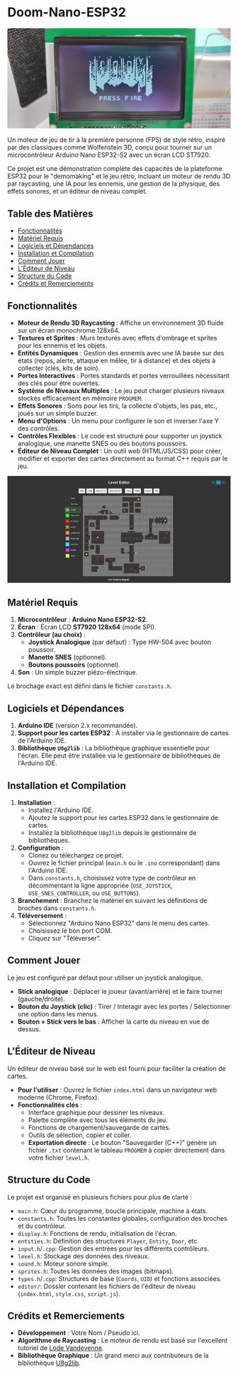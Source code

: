# Doom-Nano-ESP32

![Doom nano ESP32](https://github.com/ZelTroN-2k3/Doom-Nano-ESP32/blob/main/images/Doom-nano-ESP32.jpg)

Un moteur de jeu de tir à la première personne (FPS) de style rétro, inspiré par des classiques comme Wolfenstein 3D,
conçu pour tourner sur un microcontrôleur Arduino Nano ESP32-S2 avec un écran LCD ST7920.

Ce projet est une démonstration complète des capacités de la plateforme ESP32 pour le "demomaking" et le jeu rétro, 
incluant un moteur de rendu 3D par raycasting, une IA pour les ennemis, une gestion de la physique, des effets sonores, et un éditeur de niveau complet.

## Table des Matières

  - [Fonctionnalités](https://www.google.com/search?q=%23fonctionnalit%C3%A9s)
  - [Matériel Requis](https://www.google.com/search?q=%23mat%C3%A9riel-requis)
  - [Logiciels et Dépendances](https://www.google.com/search?q=%23logiciels-et-d%C3%A9pendances)
  - [Installation et Compilation](https://www.google.com/search?q=%23installation-et-compilation)
  - [Comment Jouer](https://www.google.com/search?q=%23comment-jouer)
  - [L'Éditeur de Niveau](https://www.google.com/search?q=%23l%C3%A9diteur-de-niveau)
  - [Structure du Code](https://www.google.com/search?q=%23structure-du-code)
  - [Crédits et Remerciements](https://www.google.com/search?q=%23cr%C3%A9dits-et-remerciements)

## Fonctionnalités

  * **Moteur de Rendu 3D Raycasting** : Affiche un environnement 3D fluide sur un écran monochrome 128x64.
  * **Textures et Sprites** : Murs texturés avec effets d'ombrage et sprites pour les ennemis et les objets.
  * **Entités Dynamiques** : Gestion des ennemis avec une IA basée sur des états (repos, alerte, attaque en mêlée, tir à distance) et des objets à collecter (clés, kits de soin).
  * **Portes Interactives** : Portes standards et portes verrouillées nécessitant des clés pour être ouvertes.
  * **Système de Niveaux Multiples** : Le jeu peut charger plusieurs niveaux stockés efficacement en mémoire `PROGMEM`.
  * **Effets Sonores** : Sons pour les tirs, la collecte d'objets, les pas, etc., joués sur un simple buzzer.
  * **Menu d'Options** : Un menu pour configurer le son et inverser l'axe Y des contrôles.
  * **Contrôles Flexibles** : Le code est structuré pour supporter un joystick analogique, une manette SNES ou des boutons poussoirs.
  * **Éditeur de Niveau Complet** : Un outil web (HTML/JS/CSS) pour créer, modifier et exporter des cartes directement au format C++ requis par le jeu.

![Doom nano ESP32](https://github.com/ZelTroN-2k3/Doom-Nano-ESP32/blob/main/level-editor/level-editor-multilingual%20.png)

## Matériel Requis

1.  **Microcontrôleur** : **Arduino Nano ESP32-S2**.
2.  **Écran** : Écran LCD **ST7920 128x64** (mode SPI).
3.  **Contrôleur (au choix)** :
      * **Joystick Analogique** (par défaut) : Type HW-504 avec bouton poussoir.
      * **Manette SNES** (optionnel).
      * **Boutons poussoirs** (optionnel).
4.  **Son** : Un simple buzzer piézo-électrique.

Le brochage exact est défini dans le fichier `constants.h`.

## Logiciels et Dépendances

1.  **Arduino IDE** (version 2.x recommandée).
2.  **Support pour les cartes ESP32** : À installer via le gestionnaire de cartes de l'Arduino IDE.
3.  **Bibliothèque `U8g2lib`** : La bibliothèque graphique essentielle pour l'écran. Elle peut être installée via le gestionnaire de bibliothèques de l'Arduino IDE.

## Installation et Compilation

1.  **Installation** :
      * Installez l'Arduino IDE.
      * Ajoutez le support pour les cartes ESP32 dans le gestionnaire de cartes.
      * Installez la bibliothèque `U8g2lib` depuis le gestionnaire de bibliothèques.
2.  **Configuration** :
      * Clonez ou téléchargez ce projet.
      * Ouvrez le fichier principal (`main.h` ou le `.ino` correspondant) dans l'Arduino IDE.
      * Dans `constants.h`, choisissez votre type de contrôleur en décommentant la ligne appropriée (`USE_JOYSTICK`, `USE_SNES_CONTROLLER`, ou `USE_BUTTONS`).
3.  **Branchement** : Branchez le matériel en suivant les définitions de broches dans `constants.h`.
4.  **Téléversement** :
      * Sélectionnez "Arduino Nano ESP32" dans le menu des cartes.
      * Choisissez le bon port COM.
      * Cliquez sur "Téléverser".

## Comment Jouer

Le jeu est configuré par défaut pour utiliser un joystick analogique.

  * **Stick analogique** : Déplacer le joueur (avant/arrière) et le faire tourner (gauche/droite).
  * **Bouton du Joystick (clic)** : Tirer / Interagir avec les portes / Sélectionner une option dans les menus.
  * **Bouton + Stick vers le bas** : Afficher la carte du niveau en vue de dessus.

## L'Éditeur de Niveau

Un éditeur de niveau basé sur le web est fourni pour faciliter la création de cartes.

  * **Pour l'utiliser** : Ouvrez le fichier `index.html` dans un navigateur web moderne (Chrome, Firefox).
  * **Fonctionnalités clés** :
      * Interface graphique pour dessiner les niveaux.
      * Palette complète avec tous les éléments du jeu.
      * Fonctions de chargement/sauvegarde de cartes.
      * Outils de sélection, copier et coller.
      * **Exportation directe** : Le bouton "Sauvegarder (C++)" génère un fichier `.txt` contenant le tableau `PROGMEM` à copier directement dans votre fichier `level.h`.

## Structure du Code

Le projet est organisé en plusieurs fichiers pour plus de clarté :

  * `main.h`: Cœur du programme, boucle principale, machine à états.
  * `constants.h`: Toutes les constantes globales, configuration des broches et du contrôleur.
  * `display.h`: Fonctions de rendu, initialisation de l'écran.
  * `entities.h`: Définition des structures `Player`, `Entity`, `Door`, etc.
  * `input.h`/`.cpp`: Gestion des entrées pour les différents contrôleurs.
  * `level.h`: Stockage des données des niveaux.
  * `sound.h`: Moteur sonore simple.
  * `sprites.h`: Toutes les données des images (bitmaps).
  * `types.h`/`.cpp`: Structures de base (`Coords`, `UID`) et fonctions associées.
  * `editor/`: Dossier contenant les fichiers de l'éditeur de niveau (`index.html`, `style.css`, `script.js`).

## Crédits et Remerciements

  * **Développement** : Votre Nom / Pseudo ici.
  * **Algorithme de Raycasting** : Le moteur de rendu est basé sur l'excellent tutoriel de [Lode Vandevenne](https://lodev.org/cgtutor/raycasting.html).
  * **Bibliothèque Graphique** : Un grand merci aux contributeurs de la bibliothèque [U8g2lib](https://github.com/olikraus/u8g2).
